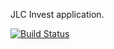 JLC Invest application.

[![Build Status](https://travis-ci.org/Javix/jlc-invest.png?branch=master)](https://travis-ci.org/Javix/jlc-invest)